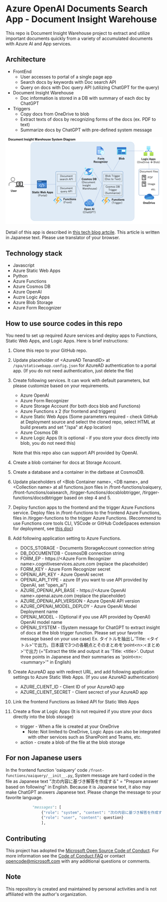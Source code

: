 # Azure OpenAI Documents Search App - Document Insight Warehouse

This repo is Document Insight Warehouse project to extract and utilize important documents quickly from a variety of accumulated documents with Azure AI and App services.

## Architecture
* FrontEnd
    * User accesses to portal of a single page app
    * Search docs by keywords with Doc search API
    * Query on docs with Doc query API (utilizing ChatGPT for the query)
* Document Insight Warehouse
    * Doc information is stored in a DB with summary of each doc by ChatGPT
* Triggers
    * Copy docs from OneDrive to blob
    * Extract texts of docs by recognizing forms of the docs (ex. PDF to text)
    * Summarize docs by ChatGPT with pre-defined system message

![Document Insight Warehouse System Diagram](img/DIWHsystemdiagram.png)

Detail of this app is described in [this tech blog artcile](https://qiita.com/hatasaki/items/d3e508c202ca56d4fd08).
This article is written in Japanese text. Please use translator of your browser.

## Technology stack

* Javascript
* Azure Static Web Apps
* Python
* Azure Functions
* Azure Cosmos DB
* Azure OpenAI
* Auzre Logic Apps
* Azure Blob Storage
* Azure Form Recognizer

## How to use source codes in this repo
You need to set up required Azure services and deploy apps to Functions, Static Web Apps, and Logic Apps.
Here is brief instructions:
1. Clone this repo to your GitHub repo.
2. Update placeholder of \<AzureAD TenandID\> at ```/spa/staticwebapp.config.json``` for AzureAD authentication to a portal app. (If you do not need authentication, just delete the file)
3. Create following services. It can work with default parameters, but please customize based on your requirements.
    * Azure OpenAI
    * Azure Form Recognizer
    * Azure Storage Account (for both docs blob and Functions)
    * Azure Functions x 2 (for frontend and triggers)
    * Azure Static Web Apps (Some parameters required - check GitHub at Deployment source and select the cloned repo, select HTML at build presets and set "/spa" at App location)
    * Azure Cosmos DB
    * Azure Logic Apps (It is optional - if you store your docs directly into blob, you do not need this)
    
    Note that this repo also can support API provided by OpenAI.
4. Create a blob container for docs at Storage Account.
5. Create a database and a container in the datbase at CosmosDB.
6. Update placeholders of \<Blob Container name\>, \<DB name\>, and \<Collection name\> at all functions.json files in /front-functions/oaiquery, /front-functions/oaisearch, /tirgger-functions/docsblobtrigger, /tirgger-functions/docsdbtrigger based on step 4 and 5.
7. Deploy function apps to the frontend and the trigger Azure Functions service. Deploy files in /front-functions to the frontend Azure Functions, files in /tirgger-functions to the trigger Azure Functions. (Recommend to use Functions core tools CLI, VSCode or GitHub CodeSpaces extension for deployment, see [this doc](https://learn.microsoft.com/en-us/azure/azure-functions/create-first-function-cli-python?pivots=python-mode-configuration&tabs=azure-cli%2Cbash))
8. Add following application setting to Azure Functions.
    * DOCS_STORAGE - Documents StorageAccount connection string
    * DB_DOCUMENTDB - CosmosDB connection string
    * FORM_EP - https://\<Azure Form Recognizer name\>.cognitiveservices.azure.com (replace the placeholder)
    * FORM_KEY - Azure Form Recognizer secret
    * OPENAI_API_KEY - Azure OpenAI secret
    * OPENAI_API_TYPE - azure (If you want to use API provided by OpenAI, set "open_ai")
    * AZURE_OPENAI_API_BASE - https://\<Azure OpenAI name\>.openai.azure.com (replace the placeholder)
    * AZURE_OPENAI_API_VERSION - Azure OpenAI API version
    * AZURE_OPENAI_MODEL_DEPLOY - Azure OpenAI Model Deployment name
    * OPENAI_MODEL - (Optional if you use API provided by OpenAI) OpenAI model name
    * OPENAI_SYSTEM - (System message for ChatGPT to extract insight of docs at the blob trigger function. Please set your favorite message based on your use case) Ex. タイトルを抽出し'Title: <タイトル>'で出力。日本語で3つの各観点とそのまとめを'point\<n\>:<まとめ>'で出力 (="Extract the title and output it as 'Title: \<title\>'. Output three points in Japanese and their summaries as 'point\<n\>:\<summary>\'" in English)
9. Create AzureAD app with redirect URL, and add following application settings to Azure Static Web Apps. (If you use AzureAD authentication)
    * AZURE_CLIENT_ID - Client ID of your AzureAD app
    * AZURE_CLIENT_SECRET - Client secrect of your AzureAD app
10. Link the frontend Functions as linked API for Static Web Apps
11. Create a flow at Logic Apps (It is not required if you store your docs directly into the blob storage)
    * trigger - When a file is created at your OneDrive
        * Note: Not limited to OneDrive, Logic Apps can also be integrated with other services such as SharePoint and Teams, etc.
    * action - create a blob of the file at the blob storage

## For non Japanese users
In the frontend function 'oaiquery' code ```/front-functions/oaiquery/__init__.py```, System message are hard coded in the file as Japanese text "次の内容に基づき解答を作成する" = "Prepare answer based on following" in English. Because it is Japanese text, it also may make ChatGPT answers Japanese text. Please change the message to your favorite language.

```Python
            "messages": [
                {"role": "system", "content": "次の内容に基づき解答を作成する\n" + text},
                {"role": "user", "content": question}
                ],
```

## Contributing

This project has adopted the [Microsoft Open Source Code of Conduct](https://opensource.microsoft.com/codeofconduct/). For more information see the [Code of Conduct FAQ](https://opensource.microsoft.com/codeofconduct/faq/) or contact [opencode@microsoft.com](mailto:opencode@microsoft.com) with any additional questions or comments.

## Note
This repository is created and maintained by personal activities and is not affiliated with the author's organization.